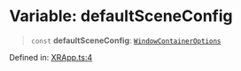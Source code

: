 # Variable: defaultSceneConfig

> `const` **defaultSceneConfig**: [`WindowContainerOptions`](../interfaces/WindowContainerOptions.md)

Defined in: [XRApp.ts:4](https://github.com/webspatial/webspatial-sdk/blob/main/react/src/XRApp.ts#L4)
